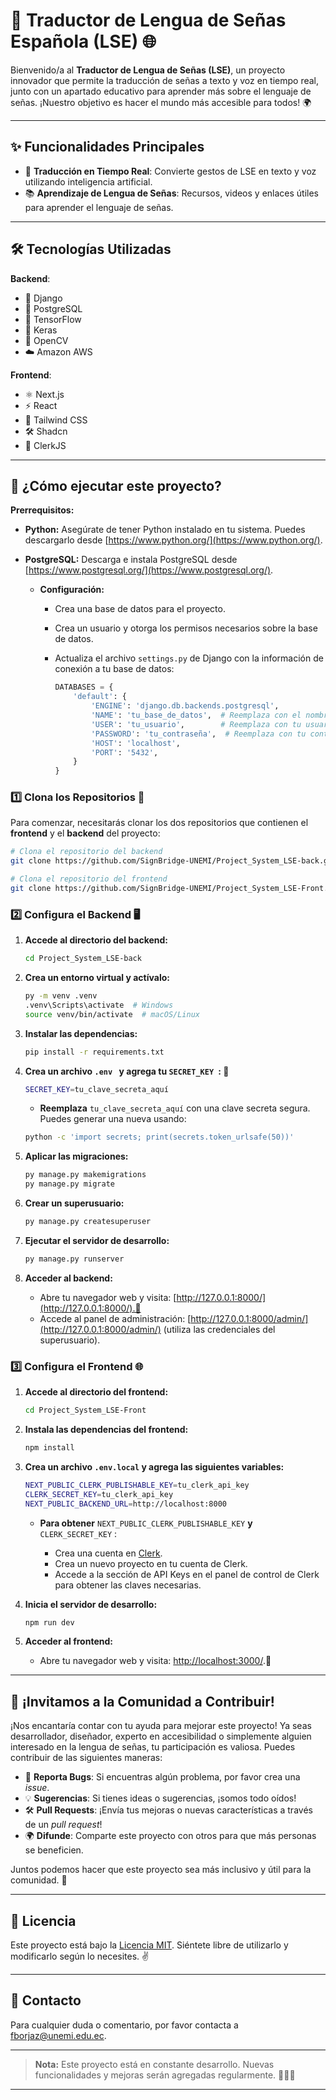 # 👐 Traductor de Lengua de Señas Española (LSE) 🌐

Bienvenido/a al **Traductor de Lengua de Señas (LSE)**, un proyecto innovador que permite la traducción de señas a texto y voz en tiempo real, junto con un apartado educativo para aprender más sobre el lenguaje de señas. ¡Nuestro objetivo es hacer el mundo más accesible para todos! 🌍

---

## ✨ Funcionalidades Principales

- 🔄 **Traducción en Tiempo Real**: Convierte gestos de LSE en texto y voz utilizando inteligencia artificial.
- 📚 **Aprendizaje de Lengua de Señas**: Recursos, videos y enlaces útiles para aprender el lenguaje de señas.

---

## 🛠️ Tecnologías Utilizadas

**Backend**:

- 🐍 Django
- 🐘 PostgreSQL
- 🤖 TensorFlow
- 🔮 Keras
- 🎥 OpenCV
- ☁️ Amazon AWS

**Frontend**:

- ⚛️ Next.js
- ⚡ React
- 🎨 Tailwind CSS
- 🛠️ Shadcn
- 🔑 ClerkJS

---

## 🚀 ¿Cómo ejecutar este proyecto?

**Prerrequisitos:**

- **Python:** Asegúrate de tener Python instalado en tu sistema. Puedes descargarlo desde [https://www.python.org/](https://www.python.org/).
- **PostgreSQL:** Descarga e instala PostgreSQL desde [https://www.postgresql.org/](https://www.postgresql.org/).

  - **Configuración:**

    - Crea una base de datos para el proyecto.
    - Crea un usuario y otorga los permisos necesarios sobre la base de datos.
    - Actualiza el archivo `settings.py` de Django con la información de conexión a tu base de datos:

      ```python
      DATABASES = {
          'default': {
              'ENGINE': 'django.db.backends.postgresql',
              'NAME': 'tu_base_de_datos',  # Reemplaza con el nombre de tu base de datos
              'USER': 'tu_usuario',        # Reemplaza con tu usuario de PostgreSQL
              'PASSWORD': 'tu_contraseña',  # Reemplaza con tu contraseña
              'HOST': 'localhost',
              'PORT': '5432',
          }
      }
      ```

### 1️⃣ Clona los Repositorios 📂

Para comenzar, necesitarás clonar los dos repositorios que contienen el **frontend** y el **backend** del proyecto:

```bash
# Clona el repositorio del backend
git clone https://github.com/SignBridge-UNEMI/Project_System_LSE-back.git

# Clona el repositorio del frontend
git clone https://github.com/SignBridge-UNEMI/Project_System_LSE-Front.git
```

### 2️⃣ Configura el Backend 🖥️

1.  **Accede al directorio del backend:**

    ```bash
    cd Project_System_LSE-back
    ```

2.  **Crea un entorno virtual y actívalo:**

    ```bash
    py -m venv .venv
    .venv\Scripts\activate  # Windows
    source venv/bin/activate  # macOS/Linux
    ```

3.  **Instalar las dependencias:**

    ```bash
    pip install -r requirements.txt
    ```

4.  **Crea un archivo `.env ` y agrega tu `SECRET_KEY `: 🤫**

    ```bash
    SECRET_KEY=tu_clave_secreta_aquí
    ```

    - **Reemplaza** `tu_clave_secreta_aquí` con una clave secreta segura. Puedes generar una nueva usando:

    ```bash
    python -c 'import secrets; print(secrets.token_urlsafe(50))'
    ```

5.  **Aplicar las migraciones:**

    ```bash
    py manage.py makemigrations
    py manage.py migrate
    ```

6.  **Crear un superusuario:**

    ```bash
    py manage.py createsuperuser
    ```

7.  **Ejecutar el servidor de desarrollo:**

    ```bash
    py manage.py runserver
    ```

8.  **Acceder al backend:**

    - Abre tu navegador web y visita: [http://127.0.0.1:8000/](http://127.0.0.1:8000/).🎉
    - Accede al panel de administración: [http://127.0.0.1:8000/admin/](http://127.0.0.1:8000/admin/) (utiliza las credenciales del superusuario).

### 3️⃣ Configura el Frontend 🌐

1.  **Accede al directorio del frontend:**

    ```bash
    cd Project_System_LSE-Front
    ```

2.  **Instala las dependencias del frontend:**

    ```bash
    npm install
    ```

3.  **Crea un archivo `.env.local` y agrega las siguientes variables:**

    ```bash
    NEXT_PUBLIC_CLERK_PUBLISHABLE_KEY=tu_clerk_api_key
    CLERK_SECRET_KEY=tu_clerk_api_key
    NEXT_PUBLIC_BACKEND_URL=http://localhost:8000
    ```

    - **Para obtener** `NEXT_PUBLIC_CLERK_PUBLISHABLE_KEY` **y** `CLERK_SECRET_KEY` :

      - Crea una cuenta en [Clerk](https://clerk.dev).
      - Crea un nuevo proyecto en tu cuenta de Clerk.
      - Accede a la sección de API Keys en el panel de control de Clerk para obtener las claves necesarias.

4.  **Inicia el servidor de desarrollo:**

    ```bash
    npm run dev
    ```

5.  **Acceder al frontend:**

    - Abre tu navegador web y visita: [http://localhost:3000/](http://localhost:3000/).🚀

---

## 👐 ¡Invitamos a la Comunidad a Contribuir!

¡Nos encantaría contar con tu ayuda para mejorar este proyecto! Ya seas desarrollador, diseñador, experto en accesibilidad o simplemente alguien interesado en la lengua de señas, tu participación es valiosa. Puedes contribuir de las siguientes maneras:

- 🐛 **Reporta Bugs**: Si encuentras algún problema, por favor crea una _issue_.
- 💡 **Sugerencias**: Si tienes ideas o sugerencias, ¡somos todo oídos!
- 🛠️ **Pull Requests**: ¡Envía tus mejoras o nuevas características a través de un _pull request_!
- 🌍 **Difunde**: Comparte este proyecto con otros para que más personas se beneficien.

Juntos podemos hacer que este proyecto sea más inclusivo y útil para la comunidad. 🤝

---

## 📄 Licencia

Este proyecto está bajo la [Licencia MIT](LICENSE). Siéntete libre de utilizarlo y modificarlo según lo necesites. ✌️

---

## 💬 Contacto

Para cualquier duda o comentario, por favor contacta a [fborjaz@unemi.edu.ec](mailto:fborjaz@unemi.edu.ec).

---

> **Nota:** Este proyecto está en constante desarrollo. Nuevas funcionalidades y mejoras serán agregadas regularmente. 🚧👷‍♂️

---
